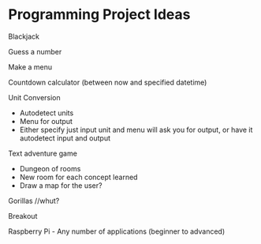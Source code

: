 # Programming Project Ideas

Blackjack

Guess a number

Make a menu

Countdown calculator (between now and specified datetime)

Unit Conversion
  - Autodetect units
  - Menu for output
  - Either specify just input unit and menu will ask you for output, or have it autodetect input and output
  
Text adventure game
  - Dungeon of rooms
  - New room for each concept learned
  - Draw a map for the user?
  
Gorillas //whut?

Breakout

Raspberry Pi - Any number of applications (beginner to advanced)
